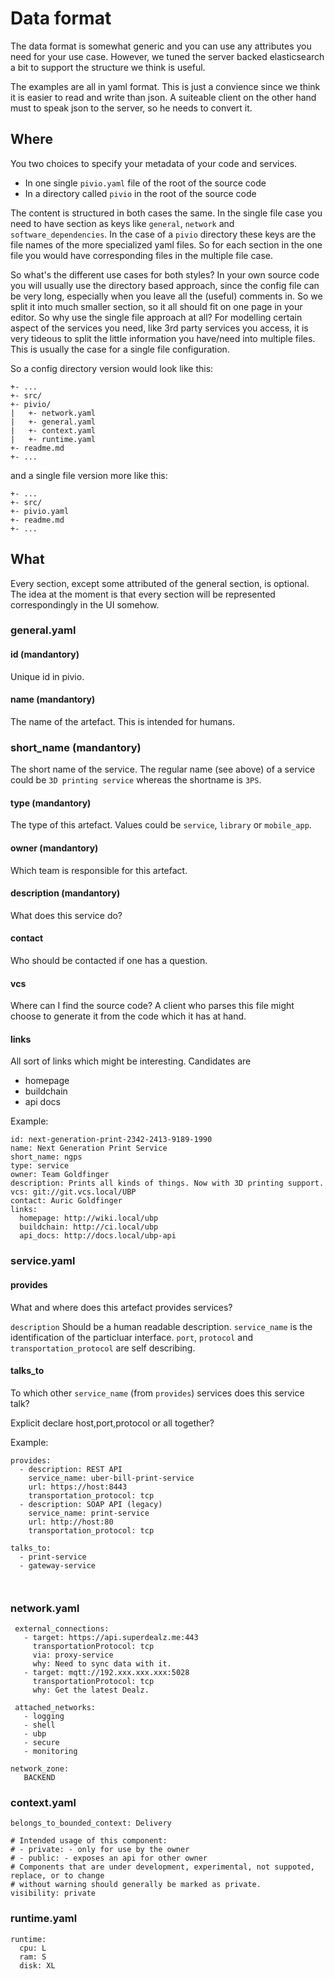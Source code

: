 # Data format

The data format is somewhat generic and you can use any attributes you need for your use case.
However, we tuned the server backed elasticsearch a bit to support the structure we think is useful.

The examples are all in yaml format. This is just a convience since we think it is easier to read and write than json. A suiteable client  on the other hand must to speak json to the server, so he needs to convert it.

## Where 

You two choices to specify your metadata of your code and services.

- In one single ``pivio.yaml`` file of the root of the source code
- In a directory called ``pivio`` in the root of the source code

The content is structured in both cases the same. In the single file case you need to have section as keys like ``general``, ``network`` and ``software_dependencies``. In the case of a ``pivio`` directory these keys are the file names of the more specialized yaml files. So for each section in the one file you would have corresponding files in the multiple file case. 

So what's the different use cases for both styles? In your own source code you will usually use the directory based approach, since the config file can be very long, especially when you leave all the (useful) comments in. So we split it into much smaller section, so it all should fit on one page in your editor. 
So why use the single file approach at all? For modelling certain aspect of the services you need, like 3rd party services you access, it is very tideous to split the little information you have/need into multiple files. This is usually the case for a single file configuration.

So a config directory version would look like this:

```
+- ...
+- src/
+- pivio/
|   +- network.yaml
|   +- general.yaml
|   +- context.yaml
|   +- runtime.yaml
+- readme.md
+- ...
```
and a single file version more like this:

```
+- ...
+- src/
+- pivio.yaml
+- readme.md
+- ...
```


## What

Every section, except some attributed of the general section, is optional. The idea at the moment is that every section will be represented correspondingly in the UI somehow.

### general.yaml

#### id  (mandantory)
Unique id in pivio. 

#### name (mandantory)
The name of the artefact. This is intended for humans.

### short_name (mandantory)
The short name of the service. The regular name (see above) of a service could be `3D printing service` whereas the shortname is `3PS`.

#### type  (mandantory)
The type of this artefact. Values could be `service`, `library` or `mobile_app`.

#### owner  (mandantory)
Which team is responsible for this artefact.

#### description  (mandantory)
What does this service do? 

#### contact
Who should be contacted if one has a question.

#### vcs
Where can I find the source code? A client who parses this file might choose to generate it from the code which it has at hand.

#### links
All sort of links which might be interesting. Candidates are

- homepage
- buildchain
- api docs

Example:

```
id: next-generation-print-2342-2413-9189-1990
name: Next Generation Print Service
short_name: ngps
type: service
owner: Team Goldfinger
description: Prints all kinds of things. Now with 3D printing support.
vcs: git://git.vcs.local/UBP
contact: Auric Goldfinger
links:
  homepage: http://wiki.local/ubp
  buildchain: http://ci.local/ubp
  api_docs: http://docs.local/ubp-api

```

### service.yaml


#### provides
What and where does this artefact provides services? 

`description` Should be a human readable description.
`service_name` is the identification of the particluar interface. `port`, `protocol` and `transportation_protocol` are self describing.

#### talks_to
To which other `service_name` (from `provides`) services does this service talk?

Explicit declare host,port,protocol or all together?

Example:

```
provides:
  - description: REST API
    service_name: uber-bill-print-service
    url: https://host:8443
    transportation_protocol: tcp
  - description: SOAP API (legacy)
    service_name: print-service
    url: http://host:80
    transportation_protocol: tcp  
    
talks_to:
  - print-service
  - gateway-service

    

```

### network.yaml

```
 external_connections:
   - target: https://api.superdealz.me:443
     transportationProtocol: tcp
     via: proxy-service
     why: Need to sync data with it.
   - target: mqtt://192.xxx.xxx.xxx:5028
     transportationProtocol: tcp
     why: Get the latest Dealz.
     
 attached_networks:
   - logging
   - shell
   - ubp
   - secure
   - monitoring     

network_zone:
   BACKEND
```

### context.yaml

```
belongs_to_bounded_context: Delivery

# Intended usage of this component:
# - private: - only for use by the owner
# - public: - exposes an api for other owner
# Components that are under development, experimental, not suppoted, replace, or to change
# without warning should generally be marked as private.
visibility: private
```

### runtime.yaml

```
runtime:
  cpu: L
  ram: S
  disk: XL


```